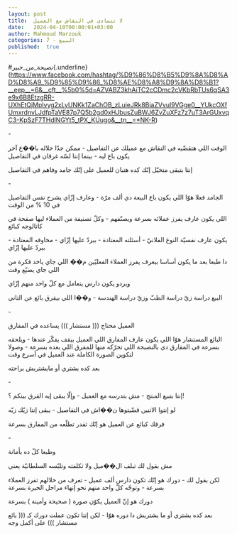 ```yaml
---
layout: post
title:  لا تتمادى في النقاش مع العميل
date:   2024-04-10T00:00:01+03:00
author: Mahmoud Marzouk
categories: 7 - البيع
published:  true
---
```

\#نصيحة_من_خبير{.underline}(https://www.facebook.com/hashtag/%D9%86%D8%B5%D9%8A%D8%AD%D8%A9_%D9%85%D9%86_%D8%AE%D8%A8%D9%8A%D8%B1?__eep__=6&__cft__%5b0%5d=AZVABZ3khAiTC2cCDmc2cVKbRbTUs6qSA3e9x6B8EtzgRR-UXhEtQjMplvyg2xLyUNKk1ZaChOB_zLuieJRk8BiaZVvul9VGge0__YUkcOXfUmxrdnvLJdfpTaVE87p7Q5b2gd0xHJbusZuBWJ6ZvZuXFz7z7uT3ArGUxvqC3-KpSzF7THdlNGYt5_tPX_KUugo&__tn__=*NK-R)

\-

الوقت اللي هتقضّيه في النقاش مع عميلك عن التفاصيل - ممكن جدّا خلاله با��ع
آخر يكون باع ليه - بينما إنتا لسّه غرقان في التفاصيل

إنتا بتبقى متخيّل إنّك كده هتبان للعميل على إنّك جامد وفاهم في
التفاصيل

\-

الجامد فعلا هوّا اللي يكون باع البيعة دي ألف مرّة - وعارف إزّاي يشرح نفس
التفاصيل في 10 % من الوقت

اللي يكون عارف يفرز عملائه بسرعة ويصنّفهم - وكلّ تصنيفة من العملاء ليها
صفحة في كاتالوجه كبائع

يكون عارف نفسيّة النوع الفلانيّ - أسئلته المعتادة - بيردّ عليها إزّاي -
مخاوفه المعتادة - بيردّ عليها إزّاي

دا طبعا بعد ما يكون أساسا بيعرف يفرز العملاء الفعليّين م�� اللي جاي ياخد
فكرة من اللي جاي يضيّع وقت

وبردو يكون دارس يتعامل مع كلّ واحد منهم إزّاي

البيع دراسة زيّ دراسة الطبّ وزيّ دراسة الهندسة - و��ا اللي بيفرق بائع عن
التاني

\-

العميل محتاج ((( مستشار ))) يساعده في المفارق

البائع المستشار هوّا اللي يكون عارف المفارق اللي العميل بيقف يفكّر
عندها - ويلحقه بسرعة في المفارق دي بالنصيحة اللي تحرّكه منها للمفرق اللي
بعده بسرعة - وصولا لتكوين الصورة الكاملة عند العميل في أسرع
وقت

بعد كده يشتري أو مايشتريش براحته

\-

إنتا بتبيع المنتج - مش بتدرسه مع العميل - وإلّا يبقى إيه الفرق بينكم
؟!

لو إنتوا الاتنين قضّيتوها ن��اش في التفاصيل - يبقى إنتا زيّك
زيّه

فرقك كبائع عن العميل هو إنّك تقدر تطلّعه من المفارق بسرعة

\-

وطبعا كلّ ده بأمانة

مش بقول لك تبلف ال��ميل ولا تكلفته وتلبّسه السلطانيّة يعني

لكن بقول لك - دورك هو إنّك تكون دارس ألف عميل - تعرف من خلالهم تفرز
العملاء بسرعة - وتوجّه كلّ واحد منهم نحو إنهاء مراحل الحيرة
بسرعة

دورك هو إنّ العميل يكوّن صورة ( صحيحة وأمينة ) بسرعة

بعد كده يشتري أو ما يشتريش دا دوره هوّا - لكن إنتا تكون عملت دورك كـ (((
بائع مستشار ))) على أكمل وجه
